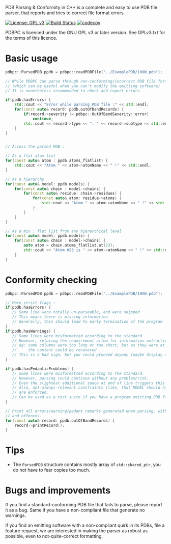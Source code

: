 PDB Parsing & Conformity in C++ is a complete and easy to use PDB file parser,
 that reports and tries to correct file format errors.
 
[![License: GPL v3](https://img.shields.io/badge/License-GPLv3-blue.svg)](https://www.gnu.org/licenses/gpl-3.0)
[![Build Status](https://travis-ci.com/ElianeBriand/PDBPC.svg?branch=master)](https://travis-ci.com/ElianeBriand/PDBPC)
[![codecov](https://codecov.io/gh/ElianeBriand/PDBPC/branch/master/graph/badge.svg)](https://codecov.io/gh/ElianeBriand/PDBPC)

PDBPC is licenced under the GNU GPL v3 or later version. See GPLv3.txt for the terms of this licence.

# Basic usage

```c++
pdbpc::ParsedPDB ppdb = pdbpc::readPDBFile("../ExamplePDB/1HXW.pdb");

// While PDBPC can parse through non-conforming/incorrect PDB file format,
// (which can be useful when you can't modify the emitting software)
// It is nonetheless recommended to check and report errors

if(ppdb.hasErrors) {
    std::cout << "Error while parsing PDB file :" << std::endl;
    for(const auto& record: ppdb.outOfBandRecords) {
        if(record->severity != pdbpc::OutOfBandSeverity::error)
            continue;
        std::cout << record->type << ": " << record->subtype << std::end;
    }
}


// Access the parsed PDB :

// As a flat atom list
for(const auto& atom : ppdb.atoms_flatlist) {
    std::cout << "Atom " << atom->atomName << " !" << std::endl;
}

// As a hierarchy
for(const auto& model: ppdb.models) {
    for(const auto& chain : model->chains) {
        for(const auto& residue: chain->residues) {
            for(const auto& atom: residue->atoms) {
                std::cout << "Atom " << atom->atomName << " !" << std::endl;
            }
        }
    }
}

// As a mix : flat list from any hierarchical level
for(const auto& model: ppdb.models) {
    for(const auto& chain : model->chains) {
        auto atom = chain.atoms_flatlist.at(23);
        std::cout << "Atom #23 is " << atom->atomName << " !" << std::endl;
    }
}

```
    
# Conformity checking

```c++
pdbpc::ParsedPDB ppdb = pdbpc::readPDBFile("../ExamplePDB/1HXW.pdb");

// More strict flags :
if(ppdb.hasErrors) {
   // Some line were totally un-parseable, and were skipped
   // This means there is missing information
   // Generally, this should lead to early termination of the program
}
if(ppdb.hasWarnings) {
   // Some lines were misformatted according to the standard
   // However, relaxing the requirement allow for information extraction
   // eg: some columns were too long or too short, but as they were at the end of the line
   //     the content could be recovered
   // This is a bad sign, but you could proceed anyway (maybe display a message)
}

if(ppdb.hasPedanticProblems) {
   // Some lines were misformatted according to the standard. 
   // However, parsing could continue without any problem/risk.
   // Even the slightest additional space at end of line triggers this
   // Also, not-always-relevant constraints (like, that MODEL should have exactly the same ATOM content)
   // are enforced.
   // Can be used as a test suite if you have a program emitting PDB file.
}

// Print all errors/warning/pedant remarks generated when parsing, with line, line number,
// and offences.
for(const auto& record: ppdb.outOfBandRecords) {
    record->printRecord();
}

```

# Tips
*  The `ParsedPDB` structure contains mostly array of `std::shared_ptr`, you do not have to fear copies too much.

# Bugs and improvements

If you find a standard-conforming PDB file that fails to parse, please report it as a bug. Same if
you have a non-compliant file that generate no warnings.


If you find an emitting software with a non-compliant quirk in its PDBs, file a feature 
request, we are interested in making the parser as robust as possible, even to not-quite-correct
formatting.